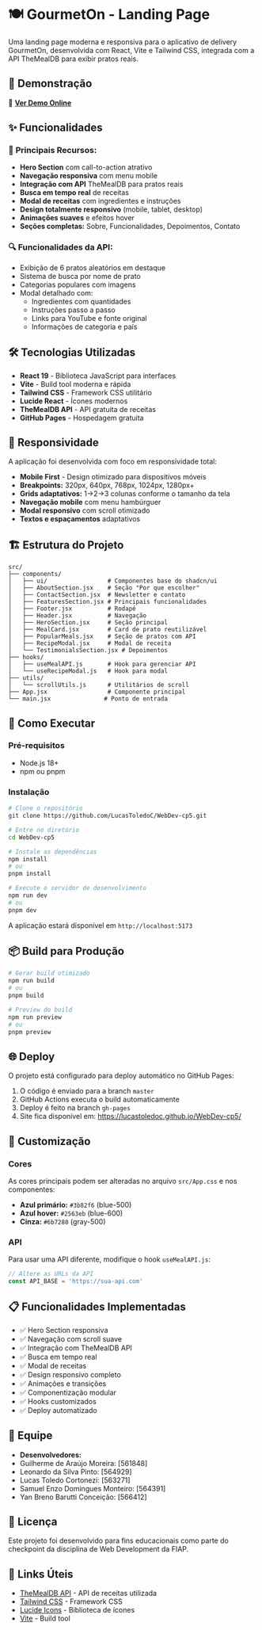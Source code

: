# 🍽️ GourmetOn - Landing Page

Uma landing page moderna e responsiva para o aplicativo de delivery GourmetOn, desenvolvida com React, Vite e Tailwind CSS, integrada com a API TheMealDB para exibir pratos reais.

## 🚀 Demonstração

🔗 **[Ver Demo Online](https://cps-fiap-2025.github.io/WebDev-cp5/)**

## ✨ Funcionalidades

### 🎯 **Principais Recursos:**
- **Hero Section** com call-to-action atrativo
- **Navegação responsiva** com menu mobile
- **Integração com API** TheMealDB para pratos reais
- **Busca em tempo real** de receitas
- **Modal de receitas** com ingredientes e instruções
- **Design totalmente responsivo** (mobile, tablet, desktop)
- **Animações suaves** e efeitos hover
- **Seções completas:** Sobre, Funcionalidades, Depoimentos, Contato

### 🔍 **Funcionalidades da API:**
- Exibição de 6 pratos aleatórios em destaque
- Sistema de busca por nome de prato
- Categorias populares com imagens
- Modal detalhado com:
  - Ingredientes com quantidades
  - Instruções passo a passo
  - Links para YouTube e fonte original
  - Informações de categoria e país

## 🛠️ Tecnologias Utilizadas

- **React 19** - Biblioteca JavaScript para interfaces
- **Vite** - Build tool moderna e rápida
- **Tailwind CSS** - Framework CSS utilitário
- **Lucide React** - Ícones modernos
- **TheMealDB API** - API gratuita de receitas
- **GitHub Pages** - Hospedagem gratuita

## 📱 Responsividade

A aplicação foi desenvolvida com foco em responsividade total:

- **Mobile First** - Design otimizado para dispositivos móveis
- **Breakpoints:** 320px, 640px, 768px, 1024px, 1280px+
- **Grids adaptativos:** 1→2→3 colunas conforme o tamanho da tela
- **Navegação mobile** com menu hambúrguer
- **Modal responsivo** com scroll otimizado
- **Textos e espaçamentos** adaptativos

## 🏗️ Estrutura do Projeto

```
src/
├── components/
│   ├── ui/                 # Componentes base do shadcn/ui
│   ├── AboutSection.jsx    # Seção "Por que escolher"
│   ├── ContactSection.jsx  # Newsletter e contato
│   ├── FeaturesSection.jsx # Principais funcionalidades
│   ├── Footer.jsx          # Rodapé
│   ├── Header.jsx          # Navegação
│   ├── HeroSection.jsx     # Seção principal
│   ├── MealCard.jsx        # Card de prato reutilizável
│   ├── PopularMeals.jsx    # Seção de pratos com API
│   ├── RecipeModal.jsx     # Modal de receita
│   └── TestimonialsSection.jsx # Depoimentos
├── hooks/
│   ├── useMealAPI.js       # Hook para gerenciar API
│   └── useRecipeModal.js   # Hook para modal
├── utils/
│   └── scrollUtils.js      # Utilitários de scroll
├── App.jsx                 # Componente principal
└── main.jsx               # Ponto de entrada
```

## 🚀 Como Executar

### Pré-requisitos
- Node.js 18+ 
- npm ou pnpm

### Instalação
```bash
# Clone o repositório
git clone https://github.com/LucasToledoC/WebDev-cp5.git

# Entre no diretório
cd WebDev-cp5

# Instale as dependências
npm install
# ou
pnpm install

# Execute o servidor de desenvolvimento
npm run dev
# ou
pnpm dev
```

A aplicação estará disponível em `http://localhost:5173`

## 📦 Build para Produção

```bash
# Gerar build otimizado
npm run build
# ou
pnpm build

# Preview do build
npm run preview
# ou
pnpm preview
```

## 🌐 Deploy

O projeto está configurado para deploy automático no GitHub Pages:

1. O código é enviado para a branch `master`
2. GitHub Actions executa o build automaticamente
3. Deploy é feito na branch `gh-pages`
4. Site fica disponível em: https://lucastoledoc.github.io/WebDev-cp5/

## 🎨 Customização

### Cores
As cores principais podem ser alteradas no arquivo `src/App.css` e nos componentes:
- **Azul primário:** `#3b82f6` (blue-500)
- **Azul hover:** `#2563eb` (blue-600)
- **Cinza:** `#6b7280` (gray-500)

### API
Para usar uma API diferente, modifique o hook `useMealAPI.js`:
```javascript
// Altere as URLs da API
const API_BASE = 'https://sua-api.com'
```

## 📋 Funcionalidades Implementadas

- ✅ Hero Section responsiva
- ✅ Navegação com scroll suave
- ✅ Integração com TheMealDB API
- ✅ Busca em tempo real
- ✅ Modal de receitas
- ✅ Design responsivo completo
- ✅ Animações e transições
- ✅ Componentização modular
- ✅ Hooks customizados
- ✅ Deploy automatizado

## 👥 Equipe

- **Desenvolvedores:** 
- Guilherme de Araújo Moreira: [561848]
- Leonardo da Silva Pinto: [564929]
- Lucas Toledo Cortonezi: [563271]
- Samuel Enzo Domingues Monteiro: [564391]
- Yan Breno Barutti Conceição: [566412]

## 📄 Licença

Este projeto foi desenvolvido para fins educacionais como parte do checkpoint da disciplina de Web Development da FIAP.

## 🔗 Links Úteis

- [TheMealDB API](https://www.themealdb.com/api.php) - API de receitas utilizada
- [Tailwind CSS](https://tailwindcss.com/) - Framework CSS
- [Lucide Icons](https://lucide.dev/) - Biblioteca de ícones
- [Vite](https://vitejs.dev/) - Build tool

